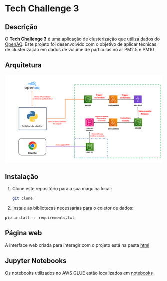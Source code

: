 # Tech Challenge 3

## Descrição

O **Tech Challenge 3** é uma aplicação de clusterização que utiliza dados do [OpenAQ](https://openaq.org/). Este projeto foi desenvolvido com o objetivo de aplicar técnicas de clusterização em dados de volume de particulas no ar PM2.5 e PM10

## Arquitetura

![arquitetura](./tc3_arquitetura.png)

## Instalação

1. Clone este repositório para a sua máquina local:
   ```bash
   git clone 
   ```

2. Instale as bibliotecas necessárias para o coletor de dados:

```
pip install -r requirements.txt

```

## Página web

A interface web criada para interagir com o projeto está na pasta [html](./html/)

## Jupyter Notebooks 

Os notebooks utilizados no AWS GLUE estão localizados em [notebooks](./notebooks/)


